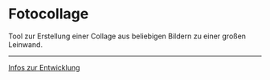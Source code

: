 # Fotocollage

Tool zur Erstellung einer Collage aus beliebigen Bildern zu einer großen Leinwand.

---

[Infos zur Entwicklung](docs/entwicklung.md)
